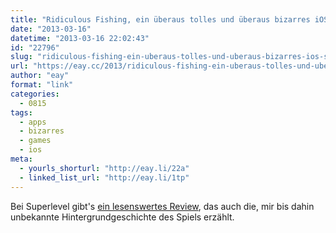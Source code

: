 ```yaml
---
title: "Ridiculous Fishing, ein überaus tolles und überaus bizarres iOS-Spiel"
date: "2013-03-16"
datetime: "2013-03-16 22:02:43"
id: "22796"
slug: "ridiculous-fishing-ein-uberaus-tolles-und-uberaus-bizarres-ios-spiel"
url: "https://eay.cc/2013/ridiculous-fishing-ein-uberaus-tolles-und-uberaus-bizarres-ios-spiel/"
author: "eay"
format: "link"
categories:
  - 0815
tags:
  - apps
  - bizarres
  - games
  - ios
meta:
  - yourls_shorturl: "http://eay.li/22a"
  - linked_list_url: "http://eay.li/1tp"
---
```


Bei Superlevel gibt's [ein lesenswertes Review](http://superlevel.de/spiele/ridiculous-fishing-a-tale-of-redemption/), das auch die, mir bis dahin unbekannte Hintergrundgeschichte des Spiels erzählt.
